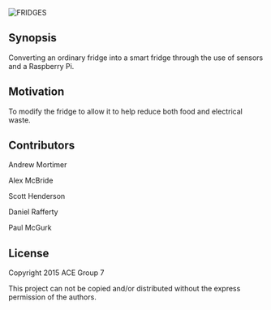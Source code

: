 ![FRIDGES](https://github.com/pmcgurk/CS413/blob/master/Images/fridgeslogo.png)

## Synopsis

Converting an ordinary fridge into a smart fridge through the use of sensors and a Raspberry Pi.

## Motivation

To modify the fridge to allow it to help reduce both food and electrical waste.

## Contributors

Andrew Mortimer

Alex McBride

Scott Henderson

Daniel Rafferty

Paul McGurk

## License

Copyright 2015 ACE Group 7

This project can not be copied and/or distributed without the express permission of the authors.
